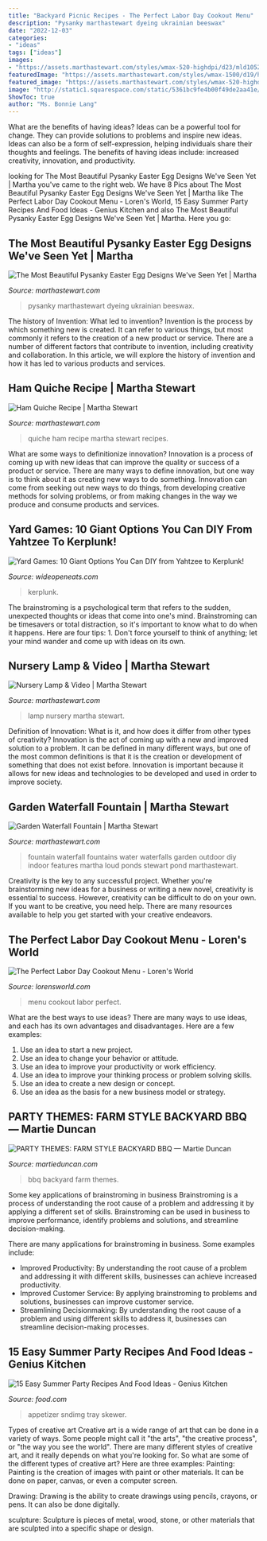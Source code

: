 ```yaml
---
title: "Backyard Picnic Recipes - The Perfect Labor Day Cookout Menu"
description: "Pysanky marthastewart dyeing ukrainian beeswax"
date: "2022-12-03"
categories:
- "ideas"
tags: ["ideas"]
images:
- "https://assets.marthastewart.com/styles/wmax-520-highdpi/d23/mld105233_0310_greyl_12/mld105233_0310_greyl_12_vert.jpg?itok=4doRZ-0_"
featuredImage: "https://assets.marthastewart.com/styles/wmax-1500/d19/ham-quiche-mhlb2040/ham-quiche-mhlb2040_horiz.jpg?itok=yoeVPDBE"
featured_image: "https://assets.marthastewart.com/styles/wmax-520-highdpi/d23/4125_032709_nurserylamp/4125_032709_nurserylamp_hd.jpg?itok=46ew0IBt"
image: "http://static1.squarespace.com/static/5361bc9fe4b00f49de2aa41e/5361bdc8e4b0776c36ce1bcc/53743572e4b0f1679c071228/1435234830187/Grill+2.jpg?format=1500w"
ShowToc: true
author: "Ms. Bonnie Lang"
---
```



What are the benefits of having ideas?
Ideas can be a powerful tool for change. They can provide solutions to problems and inspire new ideas. Ideas can also be a form of self-expression, helping individuals share their thoughts and feelings. The benefits of having ideas include: increased creativity, innovation, and productivity.

	

		
looking for The Most Beautiful Pysanky Easter Egg Designs We&#039;ve Seen Yet | Martha you've came to the right web. We have 8 Pics about The Most Beautiful Pysanky Easter Egg Designs We&#039;ve Seen Yet | Martha like The Perfect Labor Day Cookout Menu - Loren&#039;s World, 15 Easy Summer Party Recipes And Food Ideas - Genius Kitchen and also The Most Beautiful Pysanky Easter Egg Designs We&#039;ve Seen Yet | Martha. Here you go:
		
    
## The Most Beautiful Pysanky Easter Egg Designs We&#039;ve Seen Yet | Martha

<img loading=lazy src="https://assets.marthastewart.com/styles/wmax-1500/d17/pysanky-eggs-0219/pysanky-eggs-0219_horiz.jpg?itok=IL4sb4o-" onerror="this.onerror=null;this.src='https://tse1.mm.bing.net/th?id=OIP.Ep3dE4eQkP8UWRLW8qMs6gHaEK&amp;pid=15.1';" alt="The Most Beautiful Pysanky Easter Egg Designs We&#039;ve Seen Yet | Martha">

_Source: marthastewart.com_

>pysanky marthastewart dyeing ukrainian beeswax. 

	

The history of Invention: What led to invention?
Invention is the process by which something new is created. It can refer to various things, but most commonly it refers to the creation of a new product or service. There are a number of different factors that contribute to invention, including creativity and collaboration. In this article, we will explore the history of invention and how it has led to various products and services.

    
## Ham Quiche Recipe | Martha Stewart

<img loading=lazy src="https://assets.marthastewart.com/styles/wmax-1500/d19/ham-quiche-mhlb2040/ham-quiche-mhlb2040_horiz.jpg?itok=yoeVPDBE" onerror="this.onerror=null;this.src='https://tse4.mm.bing.net/th?id=OIP.fAjL6-buZ75Eft6GSlJFDgHaEK&amp;pid=15.1';" alt="Ham Quiche Recipe | Martha Stewart">

_Source: marthastewart.com_

>quiche ham recipe martha stewart recipes. 

	

What are some ways to definitionize innovation?
Innovation is a process of coming up with new ideas that can improve the quality or success of a product or service. There are many ways to define innovation, but one way is to think about it as creating new ways to do something. Innovation can come from seeking out new ways to do things, from developing creative methods for solving problems, or from making changes in the way we produce and consume products and services.

    
## Yard Games: 10 Giant Options You Can DIY From Yahtzee To Kerplunk!

<img loading=lazy src="https://cdn0.wideopeneats.com/wp-content/uploads/2017/06/Untitled-design1.png" onerror="this.onerror=null;this.src='https://tse2.mm.bing.net/th?id=OIP.3bSXIcc55j-QC_TthyGMqAHaEK&amp;pid=15.1';" alt="Yard Games: 10 Giant Options You Can DIY from Yahtzee to Kerplunk!">

_Source: wideopeneats.com_

>kerplunk. 

	

The brainstroming is a psychological term that refers to the sudden, unexpected thoughts or ideas that come into one's mind. Brainstroming can be timesavers or total distraction, so it's important to know what to do when it happens. Here are four tips: 1. Don't force yourself to think of anything; let your mind wander and come up with ideas on its own. 
    
## Nursery Lamp &amp; Video | Martha Stewart

<img loading=lazy src="https://assets.marthastewart.com/styles/wmax-520-highdpi/d23/4125_032709_nurserylamp/4125_032709_nurserylamp_hd.jpg?itok=46ew0IBt" onerror="this.onerror=null;this.src='https://tse1.mm.bing.net/th?id=OIP.5PIlKPztqsIaXimBhzooJAHaJQ&amp;pid=15.1';" alt="Nursery Lamp &amp; Video | Martha Stewart">

_Source: marthastewart.com_

>lamp nursery martha stewart. 

	

Definition of Innovation: What is it, and how does it differ from other types of creativity?
Innovation is the act of coming up with a new and improved solution to a problem. It can be defined in many different ways, but one of the most common definitions is that it is the creation or development of something that does not exist before. Innovation is important because it allows for new ideas and technologies to be developed and used in order to improve society.

    
## Garden Waterfall Fountain | Martha Stewart

<img loading=lazy src="https://assets.marthastewart.com/styles/wmax-520-highdpi/d23/mld105233_0310_greyl_12/mld105233_0310_greyl_12_vert.jpg?itok=4doRZ-0_" onerror="this.onerror=null;this.src='https://tse3.mm.bing.net/th?id=OIP.4xVbVNpa-3VA-PIyC3DFJAHaJQ&amp;pid=15.1';" alt="Garden Waterfall Fountain | Martha Stewart">

_Source: marthastewart.com_

>fountain waterfall fountains water waterfalls garden outdoor diy indoor features martha loud ponds stewart pond marthastewart. 

	

Creativity is the key to any successful project. Whether you're brainstorming new ideas for a business or writing a new novel, creativity is essential to success. However, creativity can be difficult to do on your own. If you want to be creative, you need help. There are many resources available to help you get started with your creative endeavors.

    
## The Perfect Labor Day Cookout Menu - Loren&#039;s World

<img loading=lazy src="https://www.lorensworld.com/wp-content/uploads/2016/08/tortolini-kababos.jpg" onerror="this.onerror=null;this.src='https://tse1.mm.bing.net/th?id=OIP.QBR4S8hiPUrwLzUECBFgpQHaLH&amp;pid=15.1';" alt="The Perfect Labor Day Cookout Menu - Loren&#039;s World">

_Source: lorensworld.com_

>menu cookout labor perfect. 

	

What are the best ways to use ideas?
There are many ways to use ideas, and each has its own advantages and disadvantages. Here are a few examples: 
1. Use an idea to start a new project. 
2. Use an idea to change your behavior or attitude. 
3. Use an idea to improve your productivity or work efficiency. 
4. Use an idea to improve your thinking process or problem solving skills. 
5. Use an idea to create a new design or concept. 
6. Use an idea as the basis for a new business model or strategy.

    
## PARTY THEMES: FARM STYLE BACKYARD BBQ — Martie Duncan

<img loading=lazy src="http://static1.squarespace.com/static/5361bc9fe4b00f49de2aa41e/5361bdc8e4b0776c36ce1bcc/53743572e4b0f1679c071228/1435234830187/Grill+2.jpg?format=1500w" onerror="this.onerror=null;this.src='https://tse1.mm.bing.net/th?id=OIP.ppf9A1-1qZknaAAcSvJyAQHaE4&amp;pid=15.1';" alt="PARTY THEMES: FARM STYLE BACKYARD BBQ — Martie Duncan">

_Source: martieduncan.com_

>bbq backyard farm themes. 

	

Some key applications of brainstroming in business
Brainstroming is a process of understanding the root cause of a problem and addressing it by applying a different set of skills. Brainstroming can be used in business to improve performance, identify problems and solutions, and streamline decision-making.

There are many applications for brainstroming in business. Some examples include: 

- Improved Productivity: By understanding the root cause of a problem and addressing it with different skills, businesses can achieve increased productivity.
- Improved Customer Service: By applying brainstroming to problems and solutions, businesses can improve customer service.
- Streamlining Decisionmaking: By understanding the root cause of a problem and using different skills to address it, businesses can streamline decision-making processes.

    
## 15 Easy Summer Party Recipes And Food Ideas - Genius Kitchen

<img loading=lazy src="http://img.sndimg.com/food/image/upload/q_92,fl_progressive/v1/img/recipes/38/47/40/picbpGtLz.jpg" onerror="this.onerror=null;this.src='https://tse1.mm.bing.net/th?id=OIP.dpUWrCoVKUl04XEIcZ83zAHaE8&amp;pid=15.1';" alt="15 Easy Summer Party Recipes And Food Ideas - Genius Kitchen">

_Source: food.com_

>appetizer sndimg tray skewer. 

	

Types of creative art
Creative art is a wide range of art that can be done in a variety of ways. Some people might call it "the arts", "the creative process", or "the way you see the world". There are many different styles of creative art, and it really depends on what you're looking for. So what are some of the different types of creative art? Here are three examples: 
Painting: Painting is the creation of images with paint or other materials. It can be done on paper, canvas, or even a computer screen.

Drawing: Drawing is the ability to create drawings using pencils, crayons, or pens. It can also be done digitally.

 sculpture: Sculpture is pieces of metal, wood, stone, or other materials that are sculpted into a specific shape or design.

